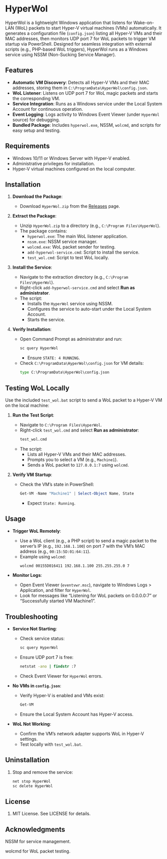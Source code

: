 # HyperWol

HyperWol is a lightweight Windows application that listens for Wake-on-LAN (WoL) packets to start Hyper-V virtual machines (VMs) automatically. It generates a configuration file (`config.json`) listing all Hyper-V VMs and their MAC addresses, then monitors UDP port 7 for WoL packets to trigger VM startup via PowerShell. Designed for seamless integration with external scripts (e.g., PHP-based WoL triggers), HyperWol runs as a Windows service using NSSM (Non-Sucking Service Manager).

## Features
- **Automatic VM Discovery**: Detects all Hyper-V VMs and their MAC addresses, storing them in `C:\ProgramData\HyperWol\config.json`.
- **WoL Listener**: Listens on UDP port 7 for WoL magic packets and starts the corresponding VM.
- **Service Integration**: Runs as a Windows service under the Local System Account for continuous operation.
- **Event Logging**: Logs activity to Windows Event Viewer (under `HyperWol` source) for debugging.
- **Bundled Package**: Includes `hyperwol.exe`, NSSM, `wolcmd`, and scripts for easy setup and testing.

## Requirements
- Windows 10/11 or Windows Server with Hyper-V enabled.
- Administrative privileges for installation.
- Hyper-V virtual machines configured on the local computer.

## Installation
1. **Download the Package**:
   - Download `HyperWol.zip` from the [Releases](https://github.com/YourUsername/HyperWol/releases) page.

2. **Extract the Package**:
   - Unzip `HyperWol.zip` to a directory (e.g., `C:\Program Files\HyperWol`).
   - The package contains:
     - `hyperwol.exe`: The main WoL listener application.
     - `nssm.exe`: NSSM service manager.
     - `wolcmd.exe`: WoL packet sender for testing.
     - `add-hyperwol-service.cmd`: Script to install the service.
     - `test_wol.cmd`: Script to test WoL locally.

3. **Install the Service**:
   - Navigate to the extraction directory (e.g., `C:\Program Files\HyperWol`).
   - Right-click `add-hyperwol-service.cmd` and select **Run as administrator**.
   - The script:
     - Installs the `HyperWol` service using NSSM.
     - Configures the service to auto-start under the Local System Account.
     - Starts the service.

4. **Verify Installation**:
   - Open Command Prompt as administrator and run:
     ```cmd
     sc query HyperWol
     ```
     - Ensure `STATE: 4 RUNNING`.
   - Check `C:\ProgramData\HyperWol\config.json` for VM details:
     ```cmd
     type C:\ProgramData\HyperWol\config.json
     ```

## Testing WoL Locally
Use the included `test_wol.bat` script to send a WoL packet to a Hyper-V VM on the local machine:

1. **Run the Test Script**:
   - Navigate to `C:\Program Files\HyperWol`.
   - Right-click `test_wol.cmd` and select **Run as administrator**:
     ```cmd
     test_wol.cmd
     ```
   - The script:
     - Lists all Hyper-V VMs and their MAC addresses.
     - Prompts you to select a VM (e.g., `Machine1`).
     - Sends a WoL packet to `127.0.0.1:7` using `wolcmd`.

2. **Verify VM Startup**:
   - Check the VM’s state in PowerShell:
     ```powershell
     Get-VM -Name "Machine1" | Select-Object Name, State
     ```
     - Expect `State: Running`.

## Usage
- **Trigger WoL Remotely**:
  - Use a WoL client (e.g., a PHP script) to send a magic packet to the server’s IP (e.g., `192.168.1.100`) on port 7 with the VM’s MAC address (e.g., `00:15:5D:01:64:11`).
  - Example using `wolcmd`:
    ```cmd
    wolcmd 00155D016411 192.168.1.100 255.255.255.0 7
    ```

- **Monitor Logs**:
  - Open Event Viewer (`eventvwr.msc`), navigate to Windows Logs > Application, and filter for `HyperWol`.
  - Look for messages like “Listening for WoL packets on 0.0.0.0:7” or “Successfully started VM Machine1”.

## Troubleshooting
- **Service Not Starting**:
  - Check service status:
    ```cmd
    sc query HyperWol
    ```
  - Ensure UDP port 7 is free:
    ```cmd
    netstat -ano | findstr :7
    ```
  - Check Event Viewer for `HyperWol` errors.

- **No VMs in `config.json`**:
  - Verify Hyper-V is enabled and VMs exist:
    ```powershell
    Get-VM
    ```
  - Ensure the Local System Account has Hyper-V access.

- **WoL Not Working**:
  - Confirm the VM’s network adapter supports WoL in Hyper-V settings.
  - Test locally with `test_wol.bat`.

## Uninstallation
1. Stop and remove the service:
   ```cmd
   net stop HyperWol
   sc delete HyperWol
   
## License
1. MIT License. See LICENSE for details.

## Acknowledgments

NSSM for service management.

wolcmd for WoL packet testing.


